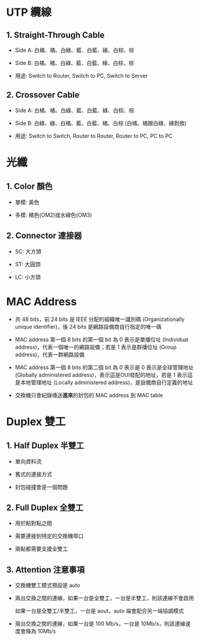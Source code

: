 # UTP 纜線

## 1. Straight-Through Cable

+ Side A: 白橘、橘、白綠、藍、白藍、綠、白棕、棕

+ Side B: 白橘、橘、白綠、藍、白藍、綠、白棕、棕

+ 用途: Switch to Router, Switch to PC, Switch to Server

## 2. Crossover Cable

+ Side A: 白橘、橘、白綠、藍、白藍、綠、白棕、棕

+ Side B: 白綠、綠、白橘、藍、白藍、橘、白棕 (白橘、橘跟白綠、綠對換)

+ 用途: Switch to Switch, Router to Router, Router to PC, PC to PC

# 光纖

## 1. Color 顏色

+ 單模: 黃色

+ 多模: 橘色(OM2)或水綠色(OM3)

## 2. Connector 連接器

+ SC: 大方頭

+ ST: 大圓頭

+ LC: 小方頭

# MAC Address

+ 共 48 bits，前 24 bits 是 IEEE 分配的組織唯一識別碼 (Organizationally unique identifier)，後 24 bits 是網路設備商自行指定的唯一碼

+ MAC address 第一個 8 bits 的第一個 bit 為 0 表示是單播位址 (Individual address)，代表一個唯一的網路設備；若是 1 表示是群播位址 (Group address)，代表一群網路設備

+ MAC address 第一個 8 bits 的第二個 bit 為 0 表示是 0 表示是全球管理地址 (Globally administered address)，表示這是OUI發配的地址，若是 1 表示這是本地管理地址 (Locally administered address)，是設備商自行定義的地址

+ 交換機只會紀錄傳送**進來**的封包的 MAC address 到 MAC table

# Duplex 雙工

## 1. Half Duplex 半雙工

+ 單向資料流

+ 舊式的連接方式

+ 封包碰撞會是一個問題

## 2. Full Duplex 全雙工

+ 用於點對點之間

+ 需要連接到特定的交換機埠口

+ 兩點都需要支援全雙工

## 3. Attention 注意事項

+ 交換機雙工模式預設是 auto

+ 兩台交換之間的連線，如果一台是全雙工，一台是半雙工，則該連線不會啟用

    如果一台是全雙工/半雙工，一台是 aout，auto 端會配合另一端協調模式

+ 兩台交換之間的連線，如果一台是 100 Mb/s，一台是 10Mb/s，則該連線速度會降為 10Mb/s